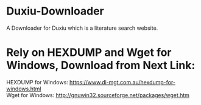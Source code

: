 # Duxiu-Downloader
A Downloader for Duxiu which is a literature search website.

# Rely on HEXDUMP and Wget for Windows, Download from Next Link:
HEXDUMP for Windows: https://www.di-mgt.com.au/hexdump-for-windows.html  
Wget for Windows: http://gnuwin32.sourceforge.net/packages/wget.htm
